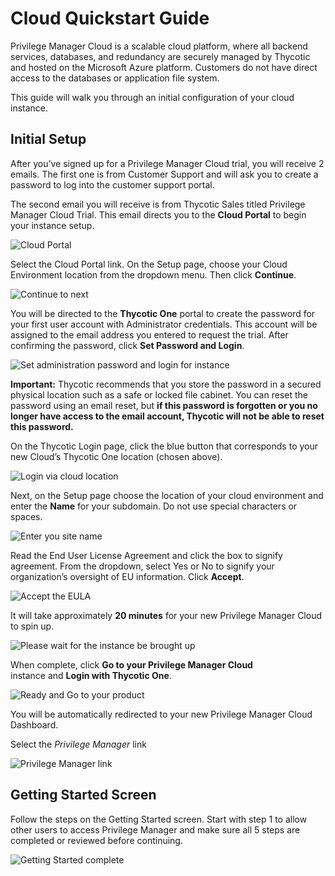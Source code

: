 [title]: # (Quickstart)
[tags]: # (cloud instance)
[priority]: # (2)
# Cloud Quickstart Guide

Privilege Manager Cloud is a scalable cloud platform, where all backend services, databases, and redundancy are securely managed by Thycotic and hosted on the Microsoft Azure platform. Customers do not have direct access to the databases or application file system.

This guide will walk you through an initial configuration of your cloud instance.

## Initial Setup

After you’ve signed up for a Privilege Manager Cloud trial, you will receive 2 emails. The first one is from Customer Support and will ask you to create a password to log into the customer support portal.

The second email you will receive is from Thycotic Sales titled Privilege Manager Cloud Trial. This email directs you to the __Cloud Portal__ to begin your instance setup.

![Cloud Portal](images/quick/3e0fe930ed9c4873ba918f46cc25d799.png)

Select the Cloud Portal link. On the Setup page, choose your Cloud Environment location from the dropdown menu. Then click __Continue__.

![Continue to next](images/quick/4a257bd03b5836b9b730c59bcaa9116b.png)

You will be directed to the __Thycotic One__ portal to create the password for your first user account with Administrator credentials. This account will be assigned to the email address you entered to request the trial. After confirming
the password, click __Set Password and Login__.

![Set administration password and login for instance](images/quick/ad79da6c8c0df362732de5dec4680985.png)

**Important:** Thycotic recommends that you store the password in a secured physical location such as a safe or locked file cabinet. You can reset the password using an email reset, but __if this password is forgotten or you no longer have access to the email account, Thycotic will not be able to reset this password.__

On the Thycotic Login page, click the blue button that corresponds to your new Cloud’s Thycotic One location (chosen above).

![Login via cloud location](images/quick/fb6838d4977f7f8384e38931459ef3e5.png)

Next, on the Setup page choose the location of your cloud environment and enter the __Name__ for your subdomain. Do not use special characters or spaces.

![Enter you site name](images/quick/47fae03724a18389764a79b70607543b.png)

Read the End User License Agreement and click the box to signify agreement. From the dropdown, select Yes or No to signify your organization’s oversight of EU information. Click __Accept__.

![Accept the EULA](images/quick/8b97657d8ec7eb469562ce963f1f47b3.png)

It will take approximately __20 minutes__ for your new Privilege Manager Cloud to spin up.

![Please wait for the instance be brought up](images/quick/647e683f179d40c29785be1a3b2db588.png)

When complete, click __Go to your Privilege Manager Cloud__ instance and __Login with Thycotic One__.

![Ready and Go to your product](images/quick/c0ebaa0f499926b5af399779139587e4.png)

You will be automatically redirected to your new Privilege Manager Cloud Dashboard. 

Select the *Privilege Manager* link

![Privilege Manager link](images/quick/85bd5ac0dbac4b3d114ff7e4478b0551.png)

## Getting Started Screen

Follow the steps on the Getting Started screen. Start with step 1 to allow other users to access Privilege Manager and make sure all 5 steps are completed or reviewed before continuing.

![Getting Started complete](images/quick/248978a9b16e4af2672e8569fde1a285.png)
